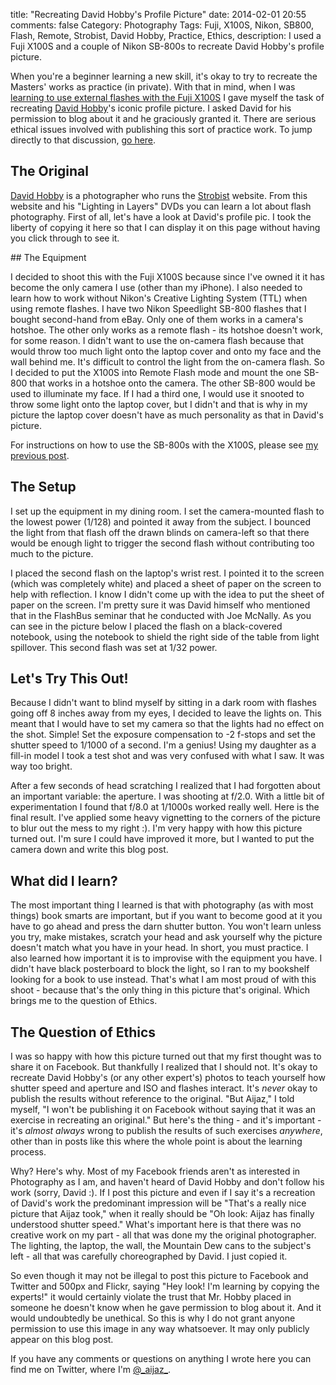 title: "Recreating David Hobby's Profile Picture"
date: 2014-02-01 20:55
comments: false
Category: Photography
Tags: Fuji, X100S, Nikon, SB800, Flash, Remote, Strobist, David Hobby, Practice, Ethics, description: I used a Fuji X100S and a couple of Nikon SB-800s to recreate David Hobby's profile picture.

When you're a beginner learning a new skill, it's okay to try to recreate the Masters' works as practice (in private).  With that in mind, when I was [learning to use external flashes with the Fuji X100S](/2014/02/01/external-flash-Fuji-X100S) I gave myself the task of recreating [David Hobby](https://twitter.com/strobist)'s iconic profile picture. I asked David for his permission to blog about it and he graciously granted it. There are serious ethical issues involved with publishing this sort of practice work.  To jump directly to that discussion, [go here](#ethics).

<!-- more -->

## The Original

[David Hobby](https://twitter.com/strobist) is a photographer who runs the [Strobist](http://strobist.blogspot.com/) website. From this website and his "Lighting in Layers" DVDs you can learn a lot about flash photography.  First of all, let's have a look at David's profile pic. I took the liberty of copying it here so that I can display it on this page without having you click through to see it.  

<!-- ai c /images/photos/hobbyBTS/hobby.png /images/photos/hobbyBTS/hobby.png 240 240 David Hobby's Profile Pic -->
<div style="clear: both"></div>
## The Equipment

I decided to shoot this with the Fuji X100S because since I've owned it it has become the only camera I use (other than my iPhone).  I also needed to learn how to work without Nikon's Creative Lighting System (TTL) when using remote flashes.  I have two Nikon Speedlight SB-800 flashes that I bought second-hand from eBay. Only one of them works in a camera's hotshoe. The other only works as a remote flash - its hotshoe doesn't work, for some reason.  I didn't want to use the on-camera flash because that would throw too much light onto the laptop cover and onto my face and the wall behind me.  It's difficult to control the light from the on-camera flash.  So I decided to put the X100S into Remote Flash mode and mount the one SB-800 that works in a hotshoe onto the camera. The other SB-800 would be used to illuminate my face.  If I had a third one, I would use it snooted to throw some light onto the laptop cover, but I didn't and that is why in my picture the laptop cover doesn't have as much personality as that in David's picture. 

For instructions on how to use the SB-800s with the X100S, please see [my previous post](/2014/02/01/external-flash-Fuji-X100S/).

## The Setup

I set up the equipment in my dining room.  I set the camera-mounted flash to the lowest power (1/128) and pointed it away from the subject. I bounced the light from that flash off the drawn blinds on camera-left so that there would be enough light to trigger the second flash without contributing too much to the picture. 

<!-- ai c /images/photos/hobbyBTS/camera@2x.jpg /images/photos/hobbyBTS/camera.jpg 640 480 The camera and the laptop -->
<div style="clear: both"></div>

I placed the second flash on the laptop's wrist rest. I pointed it to the screen (which was completely white) and placed a sheet of paper on the screen to help with reflection. I know I didn't come up with the idea to put the sheet of paper on the screen. I'm pretty sure it was David himself who mentioned that in the FlashBus seminar that he conducted with Joe McNally.  As you can see in the picture below I placed the flash on a black-covered notebook, using the notebook to shield the right side of the table from light spillover. This second flash was set at 1/32 power. 

<!-- ai c /images/photos/hobbyBTS/laptop@2x.jpg /images/photos/hobbyBTS/laptop.jpg 640 480 The second SB-800 -->
<div style="clear: both"></div>

## Let's Try This Out!

Because I didn't want to blind myself by sitting in a dark room with flashes going off 8 inches away from my eyes, I decided to leave the lights on.  This meant that I would have to set my camera so that the lights had no effect on the shot.  Simple! Set the exposure compensation to -2 f-stops and set the shutter speed to 1/1000 of a second. I'm a genius! Using my daughter as a fill-in model I took a test shot and was very confused with what I saw. It was way too bright.

<!-- ai c /images/photos/hobbyBTS/over@2x.jpg /images/photos/hobbyBTS/over.jpg 640 490 Why is this overexposed? -->
<div style="clear: both"></div>

After a few seconds of head scratching I realized that I had forgotten about an important variable: the aperture. I was shooting at f/2.0.  With a little bit of experimentation I found that f/8.0 at 1/1000s worked really well.  Here is the final result. I've applied some heavy vignetting to the corners of the picture to blur out the mess to my right :). I'm very happy with how this picture turned out. I'm sure I could have improved it more, but I wanted to put the camera down and write this blog post.

<!-- ai c /images/photos/hobbyBTS/resultBig.jpg /images/photos/hobbyBTS/result.jpg 640 361 The final picture -->
<!-- ai c /images/photos/hobbyBTS/croppedBig.jpg /images/photos/hobbyBTS/cropped.jpg 240 240 The cropped version -->
<div style="clear: both"></div>

## What did I learn?

The most important thing I learned is that with photography (as with most things) book smarts are important, but if you want to become good at it you have to go ahead and press the darn shutter button.  You won't learn unless you try, make mistakes, scratch your head and ask yourself why the picture doesn't match what you have in your head.  In short, you must practice. I also learned how important it is to improvise with the equipment you have.  I didn't have black posterboard to block the light, so I ran to my bookshelf looking for a book to use instead.  That's what I am most proud of with this shoot - because that's the only thing in this picture that's original. Which brings me to the question of Ethics.

<a name="ethics"></a>
## The Question of Ethics

I was so happy with how this picture turned out that my first thought was to share it on Facebook.  But thankfully I realized that I should not.  It's okay to recreate David Hobby's (or any other expert's) photos to teach yourself how shutter speed and aperture and ISO and flashes interact. It's *never* okay to publish the results without reference to the original.  "But Aijaz," I told myself, "I won't be publishing it on Facebook without saying that it was an exercise in recreating an original."  But here's the thing - and it's important - it's *almost always* wrong to publish the results of such exercises _anywhere_, other than in posts like this where the whole point is about the learning process.  

Why?  Here's why.  Most of my Facebook friends aren't as interested in Photography as I am, and haven't heard of David Hobby and don't follow his work (sorry, David :). If I post this picture and even if I say it's a recreation of David's work the predominant impression will be "That's a really nice picture that Aijaz took," when it really should be "Oh look: Aijaz has finally understood shutter speed."  What's important here is that there was no creative work on my part - all that was done my the original photographer. The lighting, the laptop, the wall, the Mountain Dew cans to the subject's left - all that was carefully choreographed by David. I just copied it.  

So even though it may not be illegal to post this picture to Facebook and Twitter and 500px and Flickr, saying "Hey look! I'm learning by copying the experts!" it would certainly violate the trust that Mr. Hobby placed in someone he doesn't know when he gave permission to blog about it. And it would undoubtedly be unethical.  So this is why I do not grant anyone permission to use this image in any way whatsoever. It may only publicly appear on this blog post.  

If you have any comments or questions on 
anything I wrote here you can find me on Twitter, where I'm [@\_aijaz\_](http://twitter.com/_aijaz_).